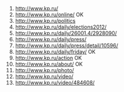 1. http://www.kp.ru/
2. http://www.kp.ru/online/                     OK
3. http://www.kp.ru/politics
4. http://www.kp.ru/daily/elections2012/
5. http://www.kp.ru/daily/26001.4/2928090/
6. http://www.kp.ru/daily/press/
7. http://www.kp.ru/daily/press/detail/10596/  
8. http://www.kp.ru/daily/friday/               OK
9. http://www.kp.ru/action                      OK
10. http://www.kp.ru/about/                     OK
11. http://www.kp.ru/photo/
12. http://www.kp.ru/video/
13. http://www.kp.ru/video/484608/